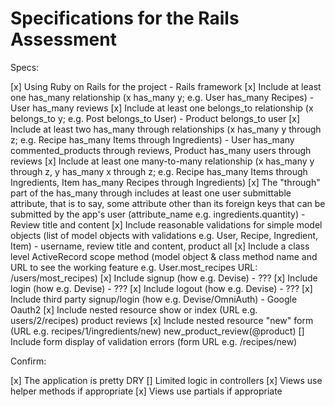 # Specifications for the Rails Assessment
Specs:

 [x] Using Ruby on Rails for the project - Rails framework
 [x] Include at least one has_many relationship (x has_many y; e.g. User has_many Recipes) - User has_many reviews
 [x] Include at least one belongs_to relationship (x belongs_to y; e.g. Post belongs_to User) - Product belongs_to user
 [x] Include at least two has_many through relationships (x has_many y through z; e.g. Recipe has_many Items through Ingredients) - User has_many commented_products through reviews, Product has_many users through reviews
 [x] Include at least one many-to-many relationship (x has_many y through z, y has_many x through z; e.g. Recipe has_many Items through Ingredients, Item has_many Recipes through Ingredients)
 [x] The "through" part of the has_many through includes at least one user submittable attribute, that is to say, some attribute other than its foreign keys that can be submitted by the app's user (attribute_name e.g. ingredients.quantity) - Review title and content
 [x] Include reasonable validations for simple model objects (list of model objects with validations e.g. User, Recipe, Ingredient, Item) - username, review title and content, product all
 [x]  Include a class level ActiveRecord scope method (model object & class method name and URL to see the working feature e.g. User.most_recipes URL: /users/most_recipes)
 [x] Include signup (how e.g. Devise) - ???
 [x] Include login (how e.g. Devise) - ???
 [x] Include logout (how e.g. Devise) - ???
 [x] Include third party signup/login (how e.g. Devise/OmniAuth) - Google Oauth2
 [x] Include nested resource show or index (URL e.g. users/2/recipes) product reviews
 [x] Include nested resource "new" form (URL e.g. recipes/1/ingredients/new) new_product_review(@product)
 [] Include form display of validation errors (form URL e.g. /recipes/new)

Confirm:

 [x] The application is pretty DRY
 [] Limited logic in controllers
 [x] Views use helper methods if appropriate
 [x] Views use partials if appropriate